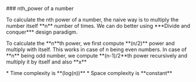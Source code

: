 \#\#\# nth\_power of a number

To calculate the nth power of a number, the naive way is to multiply the number itself \*\*n\*\* number of times. We can do better using \*\*\*Divide and conquer\*\*\* design paradigm.

To calculate the \*\*n\*\*th power, we first compute \*\*(n/2)\*\* power and multiply with itself. This works in case of n being even numbers. In case of \*\*n\*\* being odd number, we compute \*\*(n-1)/2\*\*th power recursively and multiply it by itself and also \*\*x\*\*

\* Time complexity is \*\*(log(n))\*\* \* Space complexity is \*\*constant\*\*